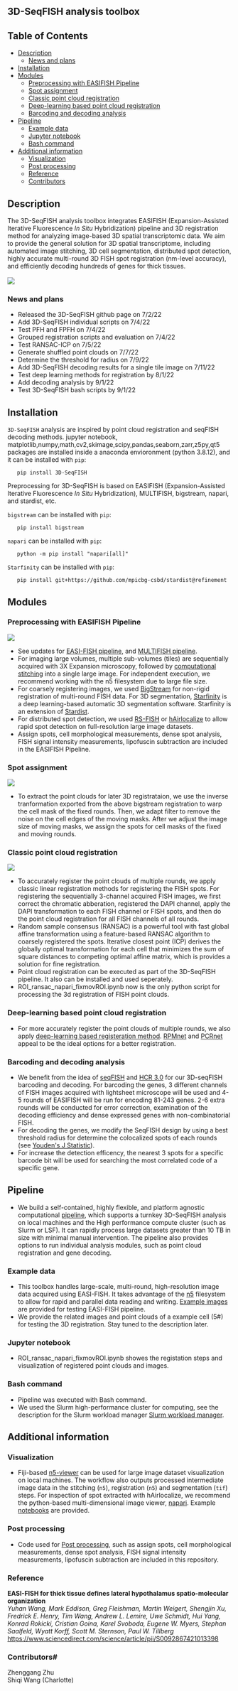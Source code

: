 ## 3D-SeqFISH analysis toolbox

## Table of Contents #
   * [Description](#description)
      * [News and plans](#news-and-plans)
   * [Installation](#Installation)
   * [Modules](#modules)
      * [Preprocessing with EASIFISH Pipeline](#preprocessing-with-EASIFISH-Pipeline)
      * [Spot assignment](#spot-assignment)
      * [Classic point cloud registration](#classic-point-cloud-registration)
      * [Deep-learning based point cloud registration](#deep-learning-based-point-cloud-registration)
      * [Barcoding and decoding analysis](#barcoding-and-decoding-analysis)
   * [Pipeline](#pipeline)
      * [Example data](#example-data)
      * [Jupyter notebook](#jupyter-notebook)
      * [Bash command](#bash-command)
   * [Additional information](#additional-information)
      * [Visualization](#visualization)
      * [Post processing](#post-processing)  
      * [Reference](#reference)
      * [Contributors](#contributors)


## Description #

The 3D-SeqFISH analysis toolbox integrates EASIFISH (Expansion-Assisted Iterative Fluorescence *In Situ* Hybridization) pipeline and 3D registration method for analyzing image-based 3D spatial transcriptomic data. We aim to provide the general solution for 3D spatial transcriptome, including automated image stitching, 3D cell segmentation, distributed spot detection, highly accurate multi-round 3D FISH spot registration (nm-level accuracy), and efficiently decoding hundreds of genes for thick tissues.  <br/><br/>
![](/Diagrams/3DseqFISH_diagram_v1.png)

### News and plans #
- Released the 3D-SeqFISH github page on 7/2/22
- Add 3D-SeqFISH individual scripts on 7/4/22
- Test PFH and FPFH on 7/4/22
- Grouped registration scripts and evaluation on 7/4/22
- Test RANSAC-ICP on 7/5/22
- Generate shuffled point clouds on 7/7/22
- Determine the threshold for radius on 7/9/22
- Add 3D-SeqFISH decoding results for a single tile image on 7/11/22
- Test deep learning methods for registration by 8/1/22
- Add decoding analysis by 9/1/22
- Test 3D-SeqFISH bash scripts by 9/1/22

## Installation #

`3D-SeqFISH` analysis are inspired by point cloud registration and seqFISH decoding methods. jupyter notebook, matplotlib,numpy,math,cv2,skimage,scipy,pandas,seaborn,zarr,z5py,qt5 packages are installed inside a anaconda envioronment (python 3.8.12), and it can be installed with `pip`:
```
   pip install 3D-SeqFISH
```

Preprocessing for 3D-SeqFISH is based on EASIFISH (Expansion-Assisted Iterative Fluorescence *In Situ* Hybridization), MULTIFISH, bigstream, napari, and stardist, etc. <br/> 

`bigstream`  can be installed with  `pip`:
```
   pip install bigstream
```
`napari`  can be installed with  `pip`:
```
   python -m pip install "napari[all]"
```
`Starfinity`  can be installed with  `pip`:
```
   pip install git+https://github.com/mpicbg-csbd/stardist@refinement
```

## Modules #

### Preprocessing with EASIFISH Pipeline #

![](/Diagrams/3DseqFISH_diagram_v1_EASIFISH.png)
- See updates for [EASI-FISH pipeline](https://github.com/multiFISH/EASI-FISH), and [MULTIFISH pipeline](https://github.com/JaneliaSciComp/multifish). <br/>
- For imaging large volumes, multiple sub-volumes (tiles) are sequentially acquired with 3X Expansion microscopy, followed by [computational stitching](https://science.sciencemag.org/content/363/6424/eaau8302.long) into a single large image. For independent execution, we recommend working with the n5 filesystem due to large file size. <br/>
- For coarsely registering images, we used [BigStream](https://github.com/GFleishman/bigstream) for non-rigid registration of multi-round FISH data. For 3D segmentation, [Starfinity](https://github.com/mpicbg-csbd/stardist/tree/refinement) is a deep learning-based automatic 3D segmentation software. Starfinity is an extension of [Stardist](https://github.com/mpicbg-csbd/stardist). <br/>
- For distributed spot detection, we used [RS-FISH](https://github.com/PreibischLab/RS-FISH) or [hAirlocalize](https://github.com/timotheelionnet/AIRLOCALIZE) to allow rapid spot detection on full-resolution large image datasets. <br/>
- Assign spots, cell morphological measurements, dense spot analysis, FISH signal intensity measurements, lipofuscin subtraction are included in the EASIFISH Pipeline.

### Spot assignment #
![](/Diagrams/3DseqFISH_diagram_v1_WARPMASK.png)
- To extract the point clouds for later 3D registrataion, we use the inverse tranformation exported from the above bigstream registration to warp the cell mask of the fixed rounds. Then, we adapt filter to remove the noise on the cell edges of the moving masks. After we adjust the image size of moving masks, we assign the spots for cell masks of the fixed and moving rounds.

### Classic point cloud registration #
![](/Diagrams/3DseqFISH_diagram_v1_DAPI.png)
- To accurately register the point clouds of multiple rounds, we apply classic linear registration methods for registering the FISH spots. For registering the sequentially 3-channel acquired FISH images, we first correct the chromatic abberation, registered the DAPI channel, apply the DAPI transformation to each FISH channel or FISH spots, and then do the point cloud registration for all FISH channels of all rounds. <br/>
- Random sample consensus (RANSAC) is a powerful tool with fast global affine transformation using a feature-based RANSAC algorithm to coarsely registered the spots. Iterative closest point (ICP) derives the globally optimal transformation for each cell that minimizes the sum of square distances to competing optimal affine matrix, which is provides a solution for fine registration. <br/>
- Point cloud registration can be executed as part of the 3D-SeqFISH pipeline. It also can be installed and used seperately. <br/>
- ROI_ransac_napari_fixmovROI.ipynb now is the only python script for processing the 3d registration of FISH point clouds.

### Deep-learning based point cloud registration #
- For more accurately register the point clouds of multiple rounds, we also apply [deep-learning based registeration method](https://github.com/vinits5/learning3d#use-of-registration-networks). [RPMnet](https://github.com/yewzijian/RPMNet) and [PCRnet](https://github.com/vinits5/pcrnet) appeal to be the ideal options for a better registration.

### Barcoding and decoding analysis #
- We benefit from the idea of [seqFISH](https://github.com/CaiGroup/seqFISH-PLUS) and [HCR 3.0](https://www.molecularinstruments.com/hcr-rnafish-products) for our 3D-seqFISH barcoding and decoding. For barcoding the genes, 3 different channels of FISH images acquired with lightsheet microscope will be used and 4-5 rounds of EASIFISH will be run for encoding 81-243 genes. 2-6 extra rounds will be conducted for error correction, examination of the decoding efficiency and dense expressed genes with non-combinatorial FISH. <br/>
- For decoding the genes, we modify the SeqFISH design by using a best threshold radius for determine the colocalized spots of each rounds (see [Youden's J Statistic](https://www.kaggle.com/code/willstone98/youden-s-j-statistic-for-threshold-determination/notebook)). <br/>
- For increase the detection efficency, the nearest 3 spots for a specific barcode bit will be used for searching the most correlated code of a specific gene. <br/>

## Pipeline #
- We build a self-contained, highly flexible, and platform agnostic computational [pipeline](https://github.com/JaneliaSciComp/multifish), which supports a turnkey 3D-SeqFISH analysis on local machines and the High performance compute cluster (such as Slurm or LSF). It can rapidly process large datasets greater than 10 TB in size with minimal manual intervention. The pipeline also provides options to run individual analysis modules, such as point cloud registration and gene decoding. 

### Example data #
- This toolbox handles large-scale, multi-round, high-resolution image data acquired using EASI-FISH. It takes advantage of the [n5](https://github.com/saalfeldlab/n5) filesystem to allow for rapid and parallel data reading and writing. [Example images](https://doi.org/10.25378/janelia.c.5276708.v1) are provided for testing EASI-FISH pipeline. <br/>
- We provide the related images and point clouds of a example cell (5#) for testing the 3D registration. Stay tuned to the description later. <br/>

### Jupyter notebook #
- ROI_ransac_napari_fixmovROI.ipynb showes the registation steps and visualization of registered point clouds and images.

### Bash command #
- Pipeline was executed with Bash command. <br/>
- We used the Slurm high-performance cluster for computing, see the description for the Slurm workload manager [Slurm workload manager](https://slurm.schedmd.com/documentation.html).

## Additional information #

### Visualization #
- Fiji-based [n5-viewer](https://github.com/saalfeldlab/n5-viewer) can be used for large image dataset visualization on local machines. The workflow also outputs processed intermediate image data in the stitching (`n5`), registration (`n5`) and segmentation (`tif`) steps. For inspection of spot extracted with hAirlocalize, we recommend the python-based multi-dimensional image viewer, [napari](https://napari.org/). Example [notebooks](https://github.com/multiFISH/EASI-FISH/tree/master/data_visualization) are provided. 

### Post processing #
- Code used for [Post processing](https://github.com/multiFISH/EASI-FISH/tree/master/data_processing), such as assign spots, cell morphological measurements, dense spot analysis, FISH signal intensity measurements, lipofuscin subtraction are included in this repository. 

### Reference #

**EASI-FISH for thick tissue defines lateral hypothalamus spatio-molecular organization** <br/>
*Yuhan Wang, Mark Eddison, Greg Fleishman, Martin Weigert, Shengjin Xu, Fredrick E. Henry, Tim Wang, Andrew L. Lemire, Uwe Schmidt, Hui Yang, Konrad Rokicki, Cristian Goina, Karel Svoboda, Eugene W. Myers, Stephan Saalfeld, Wyatt Korff, Scott M. Sternson, Paul W. Tillberg* <br/>
https://www.sciencedirect.com/science/article/pii/S0092867421013398

### Contributors#
Zhenggang Zhu <br/>
Shiqi Wang (Charlotte) <br/>
